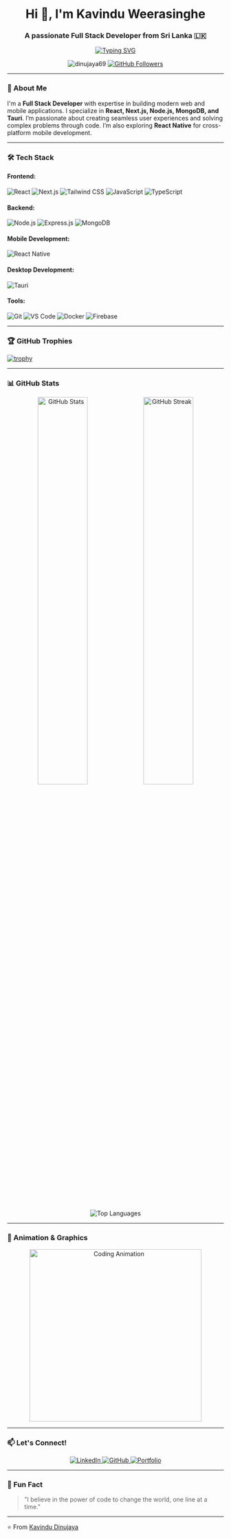 <h1 align="center">Hi 👋, I'm Kavindu Weerasinghe</h1>
<h3 align="center">A passionate Full Stack Developer from Sri Lanka 🇱🇰</h3>

<p align="center">
  <a href="https://github.com/Dinujaya69">
    <img src="https://readme-typing-svg.demolab.com?font=Fira+Code&pause=1000&color=00FF00&center=true&vCenter=true&width=435&lines=Welcome+to+my+GitHub+Profile!;MERN+Stack+Developer;Next.js+%7C+Tauri+%7C+React+Native;Always+Learning+New+Things" alt="Typing SVG" />
  </a>
</p>

<p align="center">
  <img src="https://komarev.com/ghpvc/?username=dinujaya69&label=Profile%20views&color=0e75b6&style=flat" alt="dinujaya69" />
  <a href="https://github.com/Dinujaya69?tab=followers">
    <img src="https://img.shields.io/github/followers/Dinujaya69?label=Followers&style=social" alt="GitHub Followers" />
  </a>
</p>

---

### 🚀 About Me

I'm a **Full Stack Developer** with expertise in building modern web and mobile applications. I specialize in **React, Next.js, Node.js, MongoDB, and Tauri**. I’m passionate about creating seamless user experiences and solving complex problems through code. I’m also exploring **React Native** for cross-platform mobile development.

---

### 🛠️ Tech Stack

#### Frontend:
![React](https://img.shields.io/badge/React-20232A?style=for-the-badge&logo=react&logoColor=61DAFB)
![Next.js](https://img.shields.io/badge/Next.js-000000?style=for-the-badge&logo=next.js&logoColor=white)
![Tailwind CSS](https://img.shields.io/badge/Tailwind_CSS-38B2AC?style=for-the-badge&logo=tailwind-css&logoColor=white)
![JavaScript](https://img.shields.io/badge/JavaScript-F7DF1E?style=for-the-badge&logo=javascript&logoColor=black)
![TypeScript](https://img.shields.io/badge/TypeScript-007ACC?style=for-the-badge&logo=typescript&logoColor=white)

#### Backend:
![Node.js](https://img.shields.io/badge/Node.js-339933?style=for-the-badge&logo=node.js&logoColor=white)
![Express.js](https://img.shields.io/badge/Express.js-000000?style=for-the-badge&logo=express&logoColor=white)
![MongoDB](https://img.shields.io/badge/MongoDB-47A248?style=for-the-badge&logo=mongodb&logoColor=white)

#### Mobile Development:
![React Native](https://img.shields.io/badge/React_Native-20232A?style=for-the-badge&logo=react&logoColor=61DAFB)

#### Desktop Development:
![Tauri](https://img.shields.io/badge/Tauri-FFC131?style=for-the-badge&logo=tauri&logoColor=black)

#### Tools:
![Git](https://img.shields.io/badge/Git-F05032?style=for-the-badge&logo=git&logoColor=white)
![VS Code](https://img.shields.io/badge/VS_Code-007ACC?style=for-the-badge&logo=visual-studio-code&logoColor=white)
![Docker](https://img.shields.io/badge/Docker-2496ED?style=for-the-badge&logo=docker&logoColor=white)
![Firebase](https://img.shields.io/badge/Firebase-FFCA28?style=for-the-badge&logo=firebase&logoColor=black)

---

### 🏆 GitHub Trophies

[![trophy](https://github-profile-trophy.vercel.app/?username=dinujaya69&theme=onedark&row=1&column=7)](https://github.com/ryo-ma/github-profile-trophy)

---

### 📊 GitHub Stats

<p align="center">
  <img src="https://github-readme-stats.vercel.app/api?username=dinujaya69&show_icons=true&theme=radical" alt="GitHub Stats" width="48%" />
  <img src="https://github-readme-streak-stats.herokuapp.com/?user=dinujaya69&theme=highcontrast" alt="GitHub Streak" width="48%" />
</p>

<p align="center">
  <img src="https://github-readme-stats.vercel.app/api/top-langs/?username=dinujaya69&layout=compact&theme=gruvbox" alt="Top Languages" />
</p>

---

### 🎨 Animation & Graphics

<p align="center">
  <img src="https://media.giphy.com/media/L1R1tvI9svkIWwpVYr/giphy.gif" alt="Coding Animation" width="400" />
</p>

---

### 📫 Let's Connect!

<p align="center">
  <a href="www.linkedin.com/in/kavindu-dinujaya-weerasinghe-552388215">
    <img src="https://img.shields.io/badge/LinkedIn-0077B5?style=for-the-badge&logo=linkedin&logoColor=white" alt="LinkedIn" />
  </a>
 
  <a href="https://github.com/Dinujaya69">
    <img src="https://img.shields.io/badge/GitHub-100000?style=for-the-badge&logo=github&logoColor=white" alt="GitHub" />
  </a>
  <a href="https://kavindu-portfolio.vercel.app/">
    <img src="https://img.shields.io/badge/Portfolio-FF5722?style=for-the-badge&logo=about.me&logoColor=white" alt="Portfolio" />
  </a>
</p>

---

### 💬 Fun Fact

> "I believe in the power of code to change the world, one line at a time."

---

⭐️ From [Kavindu Dinujaya](https://github.com/Dinujaya69)
